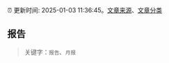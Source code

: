 :alarm_clock: 更新时间: 2025-01-03 11:36:45。[文章来源](/README.md)、[文章分类](/TAGS.md)

## 报告


> 关键字：`报告`、`月报`



